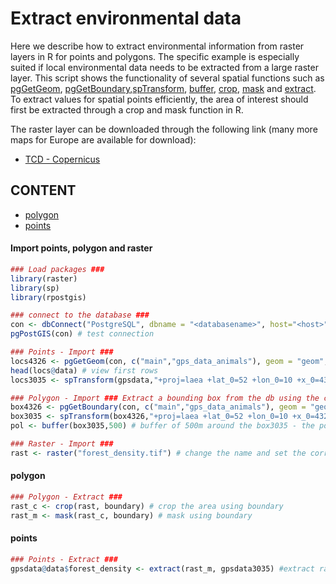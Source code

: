 # Extract environmental data 

Here we describe how to extract environmental information from raster layers in R for points and polygons. The specific example is especially suited if local environmental data needs to be extracted from a large raster layer. This script shows the functionality of several spatial functions such as [pgGetGeom](https://www.rdocumentation.org/packages/rpostgis/versions/1.4.0/topics/pgGetGeom), [pgGetBoundary](https://www.rdocumentation.org/packages/rpostgis/versions/1.4.0/topics/pgGetBoundary),[spTransform](https://www.rdocumentation.org/packages/sp/versions/1.3-1/topics/spTransform), [buffer](https://www.rdocumentation.org/packages/raster/versions/2.6-7/topics/buffer), [crop](https://www.rdocumentation.org/packages/raster/versions/2.6-7/topics/crop), [mask](https://www.rdocumentation.org/packages/raster/versions/2.6-7/topics/mask) and [extract](https://www.rdocumentation.org/packages/raster/versions/2.6-7/topics/extract). To extract values for spatial points efficiently, the area of interest should first be extracted through a crop and mask function in R. 

The raster layer can be downloaded through the following link (many more maps for Europe are available for download): 
* [TCD - Copernicus](https://land.copernicus.eu/pan-european/high-resolution-layers/forests/tree-cover-density/status-maps/view "High Resolution Layer Tree Cover Density")

## CONTENT 

  * [polygon](#polygon)
  * [points](#points)

#### Import points, polygon and raster
```R
### Load packages ###
library(raster)
library(sp)
library(rpostgis)

### connect to the database ###
con <- dbConnect("PostgreSQL", dbname = "<databasename>", host="<host>", user="<myuser>", password="<mypass>")
pgPostGIS(con) # test connection

### Points - Import ###  
locs4326 <- pgGetGeom(con, c("main","gps_data_animals"), geom = "geom", clauses = "WHERE animals_id in (1,2,3,4,5) and gps_validity_code = 1") # import gps locations
head(locs@data) # view first rows 
locs3035 <- spTransform(gpsdata,"+proj=laea +lat_0=52 +lon_0=10 +x_0=4321000 +y_0=3210000 +ellps=GRS80 +units=m +no_defs") # transform to SRID 3035

### Polygon - Import ### Extract a bounding box from the db using the corresponding gps locations 
box4326 <- pgGetBoundary(con, c("main","gps_data_animals"), geom = "geom", clauses = "WHERE animals_id in (1,2,3,4,5) and gps_validity_code = 1") # get bounding box in SRID 4326 (i.e., the reference system of the database) 
box3035 <- spTransform(box4326,"+proj=laea +lat_0=52 +lon_0=10 +x_0=4321000 +y_0=3210000 +ellps=GRS80 +units=m +no_defs") # transform to SRID 3035
pol <- buffer(box3035,500) # buffer of 500m around the box3035 - the polygon 

### Raster - Import ###
rast <- raster("forest_density.tif") # change the name and set the correct work directory where you stored the raster
```
#### polygon
```R
### Polygon - Extract ### 
rast_c <- crop(rast, boundary) # crop the area using boundary
rast_m <- mask(rast_c, boundary) # mask using boundary 
```
#### points 
```R
### Points - Extract ### 
gpsdata@data$forest_density <- extract(rast_m, gpsdata3035) #extract raster values for gps locations and add to the data frame 
```
